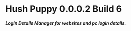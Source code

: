 Hush Puppy 0.0.0.2 Build 6
=========================
##### Login Details Manager for websites and pc login details.
